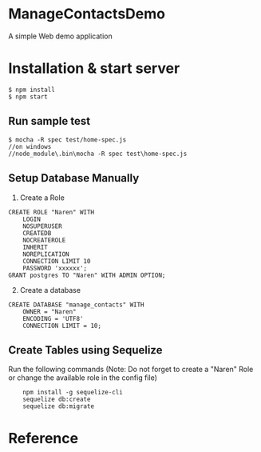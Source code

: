 # ManageContactsDemo
A simple Web demo application

# Installation & start server


    $ npm install
    $ npm start


## Run sample test
    $ mocha -R spec test/home-spec.js
    //on windows
    //node_module\.bin\mocha -R spec test\home-spec.js


## Setup Database Manually
1. Create a Role
```
CREATE ROLE "Naren" WITH
	LOGIN
	NOSUPERUSER
	CREATEDB
	NOCREATEROLE
	INHERIT
	NOREPLICATION
	CONNECTION LIMIT 10
	PASSWORD 'xxxxxx';
GRANT postgres TO "Naren" WITH ADMIN OPTION;

```
2. Create a database
```
CREATE DATABASE "manage_contacts" WITH 
    OWNER = "Naren" 
    ENCODING = 'UTF8' 
    CONNECTION LIMIT = 10;

```

## Create Tables using Sequelize
Run the following commands (Note: Do not forget to create a "Naren" Role or change the available role in the config file)
```
    npm install -g sequelize-cli
    sequelize db:create
    sequelize db:migrate

```

# Reference
